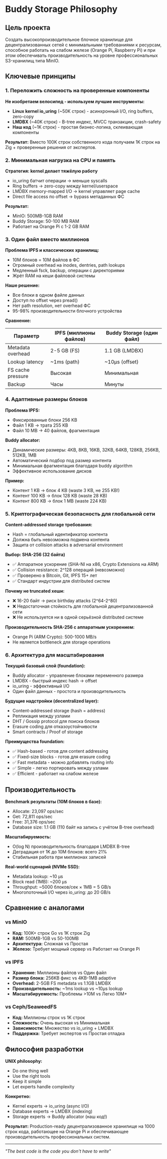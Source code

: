 # Buddy Storage Philosophy

## Цель проекта

Создать высокопроизводительное блочное хранилище для децентрализованных сетей с минимальными требованиями к ресурсам, способное работать на слабом железе (Orange Pi, Raspberry Pi) и при этом обеспечивать производительность на уровне профессиональных S3-хранилищ типа MinIO.

## Ключевые принципы

### 1. Переложить сложность на проверенные компоненты

**Не изобретаем велосипед - используем лучшие инструменты:**

- **Linux kernel io_uring** (~50K строк) - асинхронный I/O, ring buffers, zero-copy
- **LMDBX** (~40K строк) - B-tree индекс, MVCC транзакции, crash-safety
- **Наш код** (~1K строк) - простая бизнес-логика, склеивающая компоненты

**Результат:** Вместо 100K строк собственного кода получаем 1K строк на Zig + проверенные решения от экспертов.

### 2. Минимальная нагрузка на CPU и память

**Стратегия: kernel делает тяжёлую работу**

- io_uring батчит операции → меньше syscalls
- Ring buffers → zero-copy между kernel/userspace
- LMDBX memory-mapped I/O → kernel управляет page cache
- Direct file access по offset → bypass метаданных ФС

**Результат:**
- MinIO: 500MB-1GB RAM
- Buddy Storage: 50-100 MB RAM
- Работает на Orange Pi с 1-2 GB RAM

### 3. Один файл вместо миллионов

**Проблема IPFS и классических хранилищ:**
- 10M блоков = 10M файлов в ФС
- Огромный overhead на inodes, dentries, path lookups
- Медленный fsck, backup, операции с директориями
- Жрёт RAM на кеши файловой системы

**Наше решение:**
- Все блоки в одном файле данных
- Доступ по offset через pread()
- Нет path resolution, нет overhead ФС
- 95-98% производительности блочного устройства

**Сравнение:**

| Параметр | IPFS (миллионы файлов) | Buddy Storage (один файл) |
|----------|------------------------|---------------------------|
| Metadata overhead | 2-5 GB (FS) | 1.1 GB (LMDBX) |
| Lookup latency | ~1ms (path) | ~10μs (offset) |
| FS cache pressure | Высокая | Минимальная |
| Backup | Часы | Минуты |

### 4. Адаптивные размеры блоков

**Проблема IPFS:**
- Фиксированные блоки 256 KB
- Файл 1 KB → трата 255 KB
- Файл 10 MB → 40 файлов, фрагментация

**Buddy allocator:**
- Динамические размеры: 4KB, 8KB, 16KB, 32KB, 64KB, 128KB, 256KB, 512KB, 1MB
- Автоматический подбор под размер контента
- Минимальная фрагментация благодаря buddy algorithm
- Эффективное использование дисков

**Пример:**
- Контент 1 KB → блок 4 KB (waste 3 KB, не 255 KB!)
- Контент 100 KB → блок 128 KB (waste 28 KB)
- Контент 800 KB → блок 1 MB (waste 224 KB)

### 5. Криптографическая безопасность для глобальной сети

**Content-addressed storage требования:**
- Hash = глобальный идентификатор контента
- Должна быть невозможна подмена контента
- Защита от collision attacks в adversarial environment

**Выбор: SHA-256 (32 байта)**
- ✅ Аппаратное ускорение (SHA-NI на x86, Crypto Extensions на ARM)
- ✅ Collision resistance: 2^128 операций (невозможно)
- ✅ Проверено в Bitcoin, Git, IPFS 15+ лет
- ✅ Стандарт индустрии для distributed систем

**Почему не truncated хеши:**
- ❌ 16-20 байт → риск birthday attacks (2^64-2^80)
- ❌ Недостаточная стойкость для глобальной децентрализованной сети
- ❌ Не используется ни в одной серьёзной distributed системе

**Производительность SHA-256 с аппаратным ускорением:**
- Orange Pi (ARM Crypto): 500-1000 MB/s
- Не является bottleneck для storage operations

### 6. Архитектура для масштабирования

**Текущий базовый слой (foundation):**
- Buddy allocator - управление блоками переменного размера
- LMDBX - быстрый индекс hash → offset
- io_uring - эффективный I/O
- Один файл данных - простота и производительность

**Будущие надстройки (decentralized layer):**
- Content-addressed storage (hash = address)
- Репликация между узлами
- DHT / Gossip protocol для поиска блоков
- Erasure coding для отказоустойчивости
- Smart contracts / Proof of storage

**Преимущества foundation:**
- ✅ Hash-based - готов для content addressing
- ✅ Fixed-size blocks - готов для erasure coding
- ✅ Fast metadata - можно добавлять routing info
- ✅ Simple - легко портировать между узлами
- ✅ Efficient - работает на слабом железе

## Производительность

**Benchmark результаты (10M блоков в базе):**
- Allocate: 23,097 ops/sec
- Get: 72,811 ops/sec
- Free: 31,376 ops/sec
- Database size: 1.1 GB (110 байт на запись с учётом B-tree overhead)

**Масштабируемость:**
- O(log N) производительность благодаря LMDBX B-tree
- Деградация от 1K до 10M блоков: всего 21%
- Стабильная работа при миллионах записей

**Real-world сценарий (NVMe SSD):**
- Metadata lookup: ~10 μs
- Block read (1MB): ~200 μs
- Throughput: ~5000 блоков/сек × 1MB = 5 GB/s
- Многопоточный I/O через io_uring: до 20 GB/s

## Сравнение с аналогами

### vs MinIO
- **Код:** 100K+ строк Go vs 1K строк Zig
- **RAM:** 500MB-1GB vs 50-100MB
- **Архитектура:** Сложная vs Простая
- **Железо:** Требует мощный сервер vs Работает на Orange Pi

### vs IPFS
- **Хранение:** Миллионы файлов vs Один файл
- **Размер блока:** 256KB фикс vs 4KB-1MB adaptive
- **Overhead:** 2-5GB FS metadata vs 1.1GB LMDBX
- **Производительность:** ~1ms lookup vs ~10μs lookup
- **Масштабируемость:** Проблемы >10M vs Легко 10M+

### vs Ceph/SeaweedFS
- **Код:** Миллионы строк vs 1K строк
- **Сложность:** Очень высокая vs Минимальная
- **Зависимости:** Множество vs io_uring + LMDBX
- **Поддержка:** Требует экспертов vs Простая отладка

## Философия разработки

**UNIX philosophy:**
- Do one thing well
- Use the right tools
- Keep it simple
- Let experts handle complexity

**Конкретно:**
- Kernel experts → io_uring (async I/O)
- Database experts → LMDBX (indexing)
- Storage experts → Buddy allocator (наш код!)

**Результат:**
Production-ready децентрализованное хранилище на 1000 строк кода, работающее на Orange Pi и обеспечивающее производительность профессиональных систем.

---

*"The best code is the code you don't have to write"*
